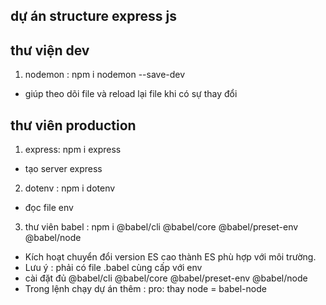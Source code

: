 ## dự án structure express js
## thư viện dev
1. nodemon : npm i nodemon --save-dev
- giúp theo dõi file và reload lại file khi có sự thay đổi

## thư viên production
1. express: npm i express
- tạo server  express
2. dotenv : npm i dotenv
- đọc file env
3. thư viên babel : npm i @babel/cli @babel/core @babel/preset-env @babel/node
- Kích hoạt chuyển đổi version ES cao thành ES phù hợp với môi trường.
- Lưu ý : phải có file .babel cùng cấp với env
- cài đặt đủ @babel/cli @babel/core @babel/preset-env @babel/node
- Trong lệnh chạy dự án thêm : pro: thay node = babel-node
